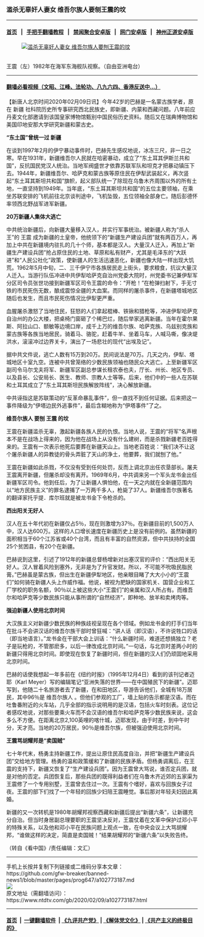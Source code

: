 ### 滥杀无辜奸人妻女 维吾尔族人要刨王震的坟
------------------------

#### [首页](https://github.com/gfw-breaker/banned-news1/blob/master/README.md) &nbsp;&nbsp;|&nbsp;&nbsp; [手把手翻墙教程](https://github.com/gfw-breaker/guides/wiki) &nbsp;&nbsp;|&nbsp;&nbsp; [禁闻聚合安卓版](https://github.com/gfw-breaker/bn-android) &nbsp;&nbsp;|&nbsp;&nbsp; [网门安卓版](https://github.com/oGate2/oGate) &nbsp;&nbsp;|&nbsp;&nbsp; [神州正道安卓版](https://github.com/SzzdOgate/update) 



<div><div class="featured_image">
 <a href="https://i.ntdtv.com/assets/uploads/2020/02/1-124.jpg" target="_blank">
  <figure>
   <img alt="滥杀无辜奸人妻女 维吾尔族人要刨王震的坟" src="https://i.ntdtv.com/assets/uploads/2020/02/1-124-800x450.jpg"/>
  </figure><br/>
 </a>
 <span class="caption">
  王震（左）1982年在海军东海舰队视察。（自由亚洲电台）
 </span>
</div>
</div><hr/>

#### [翻墙必看视频（文昭、江峰、法轮功、八九六四、香港反送中...）](http://167.172.214.107/home.html)

<div><div class="post_content" itemprop="articleBody">
 <p>
  【新唐人北京时间2020年02月09日讯】今年42岁的巴赫是一名蒙古族学者，原在
  <ok href="https://www.ntdtv.com/gb/新疆.htm">
   新疆
  </ok>
  社科院历史所专事研究西北民族史，即新疆、内蒙和西藏问题。八年前应丹麦文化部邀请到该国皇家博物馆甄别中国民俗历史资料。随后又在瑞典博物馆和美国印地安那大学研究新疆和蒙古史。
 </p>
 <p>
  <strong>
   “东土国”曾统一过
   <ok href="https://www.ntdtv.com/gb/新疆.htm">
    新疆
   </ok>
  </strong>
 </p>
 <p>
  在谈到1997年2月的伊宁暴动事件时，巴赫先生感叹地说，冰冻三尺，非一日之寒。早在1931年，新疆维吾尔人民就在哈密暴动，成立了“东土耳其伊斯兰共和国”，反抗国民党汉人统治。当地军阀盛世才依靠苏联军队和坦克才把暴动镇压下去。1944年，新疆维吾尔、哈萨克和蒙古族等原住民在伊犁武装起义，再次竖起“东土耳其斯坦共和国”旗帜，起义部队统一了除现在乌鲁木齐周围以外的所有土地，一直坚持到1949年。当年底，“东土耳其斯坦共和国”的五位主要领袖，在乘坐苏联安排的飞机前往北京谈判途中，飞机坠毁，五位领袖全部身亡。随后彭德怀率领西北野战军进军新疆。
 </p>
 <p>
  <strong>
   20万新疆人集体大逃亡
  </strong>
 </p>
 <p>
  中共统治新疆后，向新疆大量移入汉人，并实行军事统治。被新疆人称为“杀人王”的
  <ok href="https://www.ntdtv.com/gb/王震.htm">
   王震
  </ok>
  成为新疆的土皇帝，他统领下的“新疆生产建设兵团”就有两百万人，再加上中共在新疆境内驻扎的几十个师，基本都是汉人。大量汉人迁入，再加上“新疆生产建设兵团”抢占原住民的土地、草原和私有财产，尤其是毛泽东的“大跃进”和“人民公社化”政策，使新疆人的生活迅速恶化，新疆也像大陆一样出现大饥荒。1962年5月中旬，二、三千伊宁市各族居民走上街头，要求粮食，抗议大量汉人迁入。当游行队伍冲进中共伊犁哈萨克自治州党委大院时，州党委书记兼伊犁军分区司令员张世功接到新疆军区司令王震的命令：“开枪！”在枪弹扫射下，手无寸铁的市民死伤无数，酿成震惊全疆的大血案。而同样的屠杀事件，在新疆塔城地区随后也发生，而且市民死伤情况比伊犁更严重。
 </p>
 <p>
  血腥屠杀激怒了当地住民，狂怒的人们拿起棍棒、铁锹和猎枪等，冲进伊犁哈萨克自治州的办公大楼，把桌椅门窗砸了个稀巴烂，随后举家逃离新疆。当年在霍尔果斯、阿拉山口、额敏等边境口岸，成千上万的维吾尔族、哈萨克族、乌兹别克族和蒙古族等各族当地居民，骑着马、骆驼，赶着牛羊、坐着马车，人喊马嘶，像决堤洪水，滚滚冲过边界关卡，演出了一场悲壮的现代“出埃及记”。
 </p>
 <p>
  据中共文件说，逃亡人数有15万到20万。民间说法是70万。几天之内，伊犁、塔城地区十室九空。连被中共曾笼络的少数民族领袖也随民众大逃亡。上至新疆军区副司令马尔戈夫将军、新疆军区副总参谋长租农泰也夫，厅长、州长、地区专员、以及县长、公安局长、医生、教师、宗教人士等等。后来，他们中的一些人在苏联和土耳其成立了“东土耳其斯坦民族解放阵线”，决心解放新疆。
 </p>
 <p>
  中共诬指这是苏联策动的“反革命暴乱事件”，但一直找不到任何证据。后来把这一事件降级为“伊塔边民外逃事件”，最后含糊地称为“伊塔事件”了之。
 </p>
 <p>
  <strong>
   <ok href="https://www.ntdtv.com/gb/维吾尔族人.htm">
    维吾尔族人
   </ok>
   要刨
   <ok href="https://www.ntdtv.com/gb/王震.htm">
    王震
   </ok>
   的坟
  </strong>
 </p>
 <p>
  王震在新疆滥杀无辜，激起新疆各族人民的仇恨。当地人说，王震的“将军”名声根本不是在战场上得来的，因为他在战场上从没有什么建树，而是杀戮新疆老百姓得来的。王震有一次表示他死后要葬在新疆天山上。当地老百姓说：“我们决不让这个屠杀新疆人的异教徒的骨头弄脏了天山的净土，他要葬，我们就刨了他。”
 </p>
 <p>
  王震在新疆如此杀戮，不仅没有受到任何处罚，反而上调北京出任农垦部长。屠夫王震离开新疆，但屠杀却没有离开。1969年6月，中共调来另一个军头龙书金出任新疆军区司令。他到任后，为了让新疆人惧怕他，在一天之内就在全新疆范围内以“地方民族主义”的罪名逮捕了一万两千多人，枪毙了37人。新疆维吾尔族著名的翻译家托乎提．库尔班就是被龙书金下令枪杀的。
 </p>
 <p>
  <strong>
   西出阳关无好人
  </strong>
 </p>
 <p>
  汉人在五十年代初在新疆仅占5％，现在则激增为37％。在新疆目前的1,500万人中，汉人达600万。这样的人口增长速度在新疆历史上是没有前例的。虽然新疆的面积相当于60个江苏省或40个台湾，而且有丰富的自然资源，但中共扶持的全国25个贫困县，有20个在新疆。
 </p>
 <p>
  巴赫说到这里，引述了1912年的新疆总督杨增新对出塞汉官的评价：“西出阳关无好人。汉人冒着风险到塞外，无非是为了升官发财。所以，不可能不吮吸民脂民膏。”巴赫虽是蒙古族，但出生在新疆伊犁地区，他亲眼目睹了大大小小的“王震们”如何骑在新疆人头上作威作福。他说，被视为肥缺的国家机关、国营企业和工厂学校的职务名额，90％以上被这些大小“王震们”的亲属和汉人所占有。而维吾尔和哈萨克等少数民族只能从事所谓的“自然经济”，即种地、放羊和卖烤肉等。
 </p>
 <p>
  <strong>
   强迫新疆人使用北京时间
  </strong>
 </p>
 <p>
  大汉族主义对新疆少数民族的种族歧视呈现在各个领域。例如龙书金的打手们当年在批斗不会讲汉话的维吾尔族干部时曾狂喊：“讲人话（即汉语），不许说牲口的话（即当地语言）。”龙书金在干部大会上训话：“什么新疆时间，难道还想搞独立？老子是玩枪的，不管那麽多，以后一律改成北京时间。”一句话，与北京时差两小时的新疆只得用北京时间。即使现在恢复了新疆时间，但在新疆的汉人们仍顽固地采用北京时间。
 </p>
 <p>
  巴赫的话使我想起一年多前在《纽约时报》（1995年12月4日）看到的该刊记者迈耶（Karl Meyer）写的编辑笔记“亚洲失落的世界——在中国殖民下的新疆”。迈耶写到，他随二十名旅游者去了新疆，在和田地区，导游告诉他们，全城有18万居民，其中96％是
  <ok href="https://www.ntdtv.com/gb/维吾尔族人.htm">
   维吾尔族人
  </ok>
  。但他们参观的工厂，墙上贴的告示都是汉语。而在吐鲁番附近的火车站，几乎全部的指示说明用的是汉语，包括火车时刻表。这位记者感叹地说，对那些要乘火车而不会汉语的维吾尔和哈萨克等少数民族来说，这会多么不方便。在距离北京2,100英哩的喀什城，迈耶发现，由于时差，到中午时分，天才亮。当地的20万居民，90％是维吾尔族，但被强迫使用北京时间。
 </p>
 <p>
  <strong>
   王震骂胡耀邦是“卖国贼”
  </strong>
 </p>
 <p>
  七十年代末，杨勇主持新疆工作，提出让原住民高度自治，并把“新疆生产建设兵团”交给地方管理。杨勇的温和政策缓和了新疆的民族矛盾。但杨勇调离后，在王震的支持下，新疆又恢复了“生产建设兵团”。因为王震曾大骂说，谁否定兵团，就是对他的否定。兵团恢复后，那些兵团的既得利益者们在乌鲁木齐近郊的五家渠为王震修了一个专用别墅，王震曾去住过一次。王震有个嗜好，喜欢与回族女子过夜。王震的部下们找了一个年轻的回族少妇陪王震睡觉。事后那对年轻夫妇因此离婚。
 </p>
 <p>
  新疆的又一次转机是1980年胡耀邦视察西藏和新疆后提出“新疆六条”，让新疆充分自治。但当时身居副总理要职的王震坚决反对，王震仗着在文革中保护过邓小平的特殊关系，以及他和邓小平在民族问题上观点一致，在中央会议上大骂胡耀邦，“谁做这样的决定，简直是卖国贼！”结果胡耀邦的“新疆六条”以失败告终。
 </p>
 <p>
  （转自《看中国》/责任编辑：文汇）
 </p>
 <div class="single_ad">
 </div>
</div>
</div>
<hr/>
手机上长按并复制下列链接或二维码分享本文章：<br/>
https://github.com/gfw-breaker/banned-news1/blob/master/pages/prog647/a102773187.md <br/>
<a href='https://github.com/gfw-breaker/banned-news1/blob/master/pages/prog647/a102773187.md'><img src='https://github.com/gfw-breaker/banned-news1/blob/master/pages/prog647/a102773187.md.png'/></a> <br/>
原文地址（需翻墙访问）：https://www.ntdtv.com/gb/2020/02/09/a102773187.html


------------------------
#### [首页](https://github.com/gfw-breaker/banned-news1/blob/master/README.md) &nbsp;|&nbsp; [一键翻墙软件](https://github.com/gfw-breaker/nogfw/blob/master/README.md) &nbsp;| [《九评共产党》](https://github.com/gfw-breaker/9ping.md/blob/master/README.md#九评之一评共产党是什么) | [《解体党文化》](https://github.com/gfw-breaker/jtdwh.md/blob/master/README.md) | [《共产主义的终极目的》](https://github.com/gfw-breaker/gczydzjmd.md/blob/master/README.md)


<img src='http://gfw-breaker.win/banned-news/pages/prog647/a102773187.md' width='0px' height='0px'/>